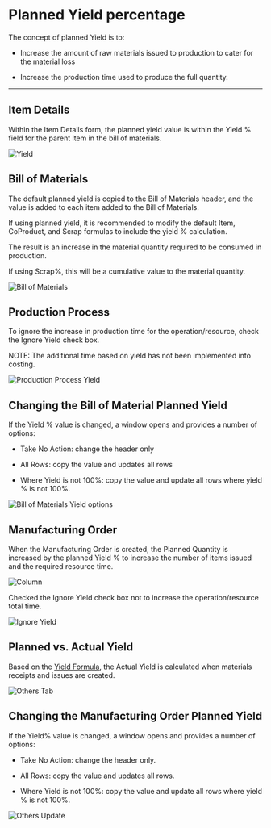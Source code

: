 # Planned Yield percentage

The concept of planned Yield is to:

- Increase the amount of raw materials issued to production to cater for the material loss

- Increase the production time used to produce the full quantity.

---

## Item Details

Within the Item Details form, the planned yield value is within the Yield % field for the parent item in the bill of materials.

![Yield](./media/item-details-yield-fields.webp)

## Bill of Materials 

The default planned yield is copied to the Bill of Materials header, and the value is added to each item added to the Bill of Materials.

If using planned yield, it is recommended to modify the default Item, CoProduct, and Scrap formulas to include the yield % calculation.

The result is an increase in the material quantity required to be consumed in production.

If using Scrap%, this will be a cumulative value to the material quantity.

![Bill of Materials](./media/bill-of-materials-yield-fields.webp)

## Production Process

To ignore the increase in production time for the operation/resource, check the Ignore Yield check box.

NOTE: The additional time based on yield has not been implemented into costing.

![Production Process Yield](./media/production-process-yield.webp)

## Changing the Bill of Material Planned Yield

If the Yield % value is changed, a window opens and provides a number of options:

- Take No Action: change the header only

- All Rows: copy the value and updates all rows

- Where Yield is not 100%: copy the value and update all rows where yield % is not 100%.

![Bill of Materials Yield options](./media/bill-of-materials-yield-options.webp)

## Manufacturing Order

When the Manufacturing Order is created, the Planned Quantity is increased by the planned Yield % to increase the number of items issued and the required resource time.

![Column](./media/manufacturing-order-yield-column.webp)

Checked the Ignore Yield check box not to increase the operation/resource total time.

![Ignore Yield](./media/manufacturing-order-ignore-yield.webp)

## Planned vs. Actual Yield

Based on the [Yield Formula](./../production-process/yield-time-calculation.md), the Actual Yield is calculated when materials receipts and issues are created.

![Others Tab](./media/manufacturing-order-others-yield.webp)

## Changing the Manufacturing Order Planned Yield

If the Yield% value is changed, a window opens and provides a number of options:

- Take No Action: change the header only.

- All Rows: copy the value and updates all rows.

- Where Yield is not 100%: copy the value and update all rows where yield % is not 100%.

![Others Update](./media/manufacturing-order-others-update-yield.webp)
